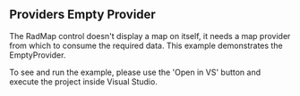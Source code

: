 ## Providers Empty Provider
The RadMap control doesn't display a map on itself, it needs a map provider from which to consume the required data. This example demonstrates the EmptyProvider.

To see and run the example, please use the 'Open in VS' button and execute the project inside Visual Studio.
